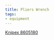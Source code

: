```yaml
---
title: Pliers Wrench
tags:
- equipment
---
```

[Knipex 8605180](https://www.amazon.com/dp/B01N3AE1HV/ref=nosim?tag=ffwf0f-20)